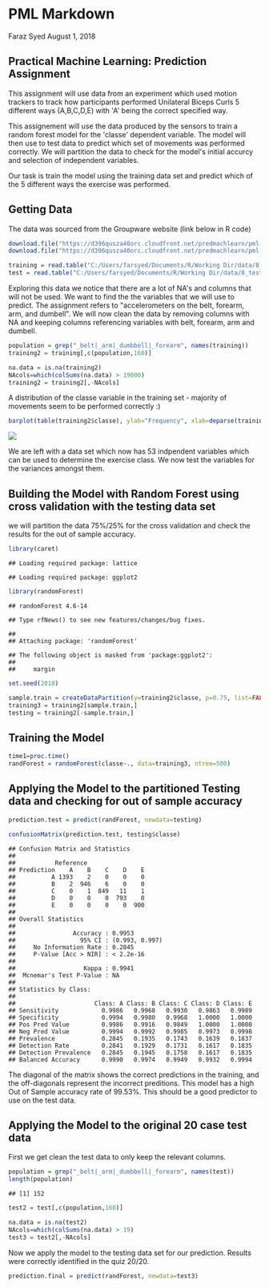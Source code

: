 PML Markdown
================
Faraz Syed
August 1, 2018

Practical Machine Learning: Prediction Assignment
-------------------------------------------------

This assignment will use data from an experiment which used motion trackers to track how participants performed Unilateral Biceps Curls 5 different ways (A,B,C,D,E) with 'A' being the correct specified way.

This assignement will use the data produced by the sensors to train a random forest model for the 'classe' dependent variable. The model will then use to test data to predict which set of movements was performed correctly. We will partition the data to check for the model's initial accurcy and selection of independent variables.

Our task is train the model using the training data set and predict which of the 5 different ways the exercise was performed.

Getting Data
------------

The data was sourced from the Groupware website (link below in R code)

``` r
download.file("https://d396qusza40orc.cloudfront.net/predmachlearn/pml-training.csv", "./data/8_training.csv")
download.file("https://d396qusza40orc.cloudfront.net/predmachlearn/pml-testing.csv", "./data/8_test.csv")
```

``` r
training = read.table("C:/Users/farsyed/Documents/R/Working Dir/data/8_training.csv", header=TRUE, sep=",", na.strings=c("NA", "#DIV/0!"))
test = read.table("C:/Users/farsyed/Documents/R/Working Dir/data/8_test.csv", header=TRUE, sep=",", na.strings=c("NA", "#DIV/0!"))
```

Exploring this data we notice that there are a lot of NA's and columns that will not be used. We want to find the the variables that we will use to predict. The assignment refers to "accelerometers on the belt, forearm, arm, and dumbell". We will now clean the data by removing columns with NA and keeping columns referencing variables with belt, forearm, arm and dumbell.

``` r
population = grep("_belt|_arm|_dumbbell|_forearm", names(training))
training2 = training[,c(population,160)]

na.data = is.na(training2)
NAcols=which(colSums(na.data) > 19000)
training2 = training2[,-NAcols]
```

A distribution of the classe variable in the training set - majority of movements seem to be performed correctly :)

``` r
barplot(table(training2$classe), ylab="Frequency", xlab=deparse(training2$classe), main="Frequency of Classe - Training")
```

![](8_PML_Markdown_files/figure-markdown_github/unnamed-chunk-4-1.png)

We are left with a data set which now has 53 indpendent variables which can be used to determine the exercise class. We now test the variables for the variances amongst them.

Building the Model with Random Forest using cross validation with the testing data set
--------------------------------------------------------------------------------------

we will partition the data 75%/25% for the cross validation and check the results for the out of sample accuracy.

``` r
library(caret)
```

    ## Loading required package: lattice

    ## Loading required package: ggplot2

``` r
library(randomForest)
```

    ## randomForest 4.6-14

    ## Type rfNews() to see new features/changes/bug fixes.

    ## 
    ## Attaching package: 'randomForest'

    ## The following object is masked from 'package:ggplot2':
    ## 
    ##     margin

``` r
set.seed(2018)

sample.train = createDataPartition(y=training2$classe, p=0.75, list=FALSE)
training3 = training2[sample.train,]
testing = training2[-sample.train,]
```

Training the Model
------------------

``` r
time1=proc.time()
randForest = randomForest(classe~., data=training3, ntree=500)
```

Applying the Model to the partitioned Testing data and checking for out of sample accuracy
------------------------------------------------------------------------------------------

``` r
prediction.test = predict(randForest, newdata=testing)

confusionMatrix(prediction.test, testing$classe)
```

    ## Confusion Matrix and Statistics
    ## 
    ##           Reference
    ## Prediction    A    B    C    D    E
    ##          A 1393    2    0    0    0
    ##          B    2  946    6    0    0
    ##          C    0    1  849   11    1
    ##          D    0    0    0  793    0
    ##          E    0    0    0    0  900
    ## 
    ## Overall Statistics
    ##                                         
    ##                Accuracy : 0.9953        
    ##                  95% CI : (0.993, 0.997)
    ##     No Information Rate : 0.2845        
    ##     P-Value [Acc > NIR] : < 2.2e-16     
    ##                                         
    ##                   Kappa : 0.9941        
    ##  Mcnemar's Test P-Value : NA            
    ## 
    ## Statistics by Class:
    ## 
    ##                      Class: A Class: B Class: C Class: D Class: E
    ## Sensitivity            0.9986   0.9968   0.9930   0.9863   0.9989
    ## Specificity            0.9994   0.9980   0.9968   1.0000   1.0000
    ## Pos Pred Value         0.9986   0.9916   0.9849   1.0000   1.0000
    ## Neg Pred Value         0.9994   0.9992   0.9985   0.9973   0.9998
    ## Prevalence             0.2845   0.1935   0.1743   0.1639   0.1837
    ## Detection Rate         0.2841   0.1929   0.1731   0.1617   0.1835
    ## Detection Prevalence   0.2845   0.1945   0.1758   0.1617   0.1835
    ## Balanced Accuracy      0.9990   0.9974   0.9949   0.9932   0.9994

The diagonal of the matrix shows the correct predictions in the training, and the off-diagonals represent the incorrect preditions. This model has a high Out of Sample accuracy rate of 99.53%. This should be a good predictor to use on the test data.

Applying the Model to the original 20 case test data
----------------------------------------------------

First we get clean the test data to only keep the relevant columns.

``` r
population = grep("_belt|_arm|_dumbbell|_forearm", names(test))
length(population)
```

    ## [1] 152

``` r
test2 = test[,c(population,160)]

na.data = is.na(test2)
NAcols=which(colSums(na.data) > 19)
test3 = test2[,-NAcols]
```

Now we apply the model to the testing data set for our prediction. Results were correctly identified in the quiz 20/20.

``` r
prediction.final = predict(randForest, newdata=test3)
```

